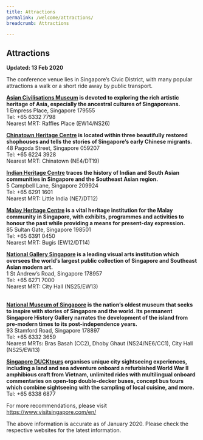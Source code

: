 ```yaml
---
title: Attractions
permalink: /welcome/attractions/
breadcrumb: Attractions

---
```



## Attractions

**Updated: 13 Feb 2020**

The conference venue lies in Singapore’s Civic District, with many popular attractions a walk or a short ride away by public transport.

<p><strong><a href="http://www.acm.org.sg/">Asian Civilisations Museum</a></strong><strong> is devoted to exploring the rich artistic heritage of Asia, especially the ancestral cultures of Singaporeans. </strong><br /> 1 Empress Place, Singapore 179555<br /> Tel: +65 6332 7798<br /> Nearest MRT: Raffles Place (EW14/NS26)</p>
<p><strong><a href="https://chinatownheritagecentre.com.sg/">Chinatown Heritage Centre</a></strong><strong> is located within three beautifully restored shophouses and tells the stories of Singapore&rsquo;s early Chinese migrants.</strong><u><br /> </u>48 Pagoda Street, Singapore 059207<br /> Tel: +65 6224 3928<br /> Nearest MRT: Chinatown (NE4/DT19)</p>
<p><strong><a href="https://www.indianheritage.org.sg">Indian Heritage Centre</a></strong><strong> traces the history of Indian and South Asian communities in Singapore and the Southeast Asian region.</strong><br /> 5 Campbell Lane, Singapore 209924<br /> Tel: +65 6291 1601<br /> Nearest MRT: Little India (NE7/DT12)</p>
<p><strong><a href="http://malayheritage.org.sg/">Malay Heritage Centre</a></strong><strong> is a vital heritage institution for the Malay community in Singapore, with exhibits, programmes and activities to honour the past while providing a means for present-day expression.</strong><br /> 85 Sultan Gate, Singapore 198501<br /> Tel: +65 6391 0450<br /> Nearest MRT: Bugis (EW12/DT14)</p>
<p><strong><a href="http://www.nationalgallery.sg/">National Gallery Singapore</a></strong><strong> is a leading visual arts institution which oversees the world&rsquo;s largest public collection of Singapore and Southeast Asian modern art.</strong><br /> 1 St Andrew&rsquo;s Road, Singapore 178957<br /> Tel: +65 6271 7000<br /> Nearest MRT: City Hall (NS25/EW13)</p>
<p><strong><br /> </strong><strong><a href="http://nationalmuseum.sg/">National Museum of Singapore</a></strong><strong> is the nation&rsquo;s oldest museum that seeks to inspire with stories of Singapore and the world. Its permanent Singapore History Gallery narrates the development of the island from pre-modern times to its post-independence years.</strong><br /> 93 Stamford Road, Singapore 178897<br /> Tel: +65 6332 3659<strong><br /> </strong>Nearest MRTs<strong>: </strong>Bras Basah (CC2), Dhoby Ghaut (NS24/NE6/CC1), City Hall (NS25/EW13)</p>
<p><strong><a href="http://www.ducktours.com.sg/">Singapore DUCKtours</a></strong><strong> organises unique city sightseeing experiences, including a land and sea adventure onboard a refurbished World War II amphibious craft from Vietnam, unlimited rides with multilingual onboard commentaries on open-top double-decker buses, concept bus tours which combine sightseeing with the sampling of local cuisine, and more.<br /> </strong>Tel: +65 6338 6877</p>

For more recommendations, please visit <https://www.visitsingapore.com/en/>

The above information is accurate as of January 2020. Please check the respective websites for the latest information.

